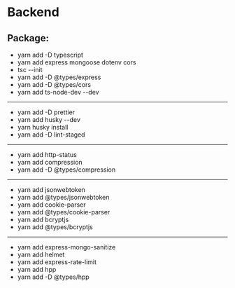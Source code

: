 # Backend

## Package:

- yarn add -D typescript
- yarn add express mongoose dotenv cors
- tsc --init
- yarn add -D @types/express
- yarn add -D @types/cors
- yarn add ts-node-dev --dev

---

- yarn add -D prettier
- yarn add husky --dev
- yarn husky install
- yarn add -D lint-staged

---

- yarn add http-status
- yarn add compression
- yarn add -D @types/compression

---

- yarn add jsonwebtoken
- yarn add @types/jsonwebtoken
- yarn add cookie-parser
- yarn add @types/cookie-parser
- yarn add bcryptjs
- yarn add @types/bcryptjs

---

- yarn add express-mongo-sanitize
- yarn add helmet
- yarn add express-rate-limit
- yarn add hpp
- yarn add -D @types/hpp
